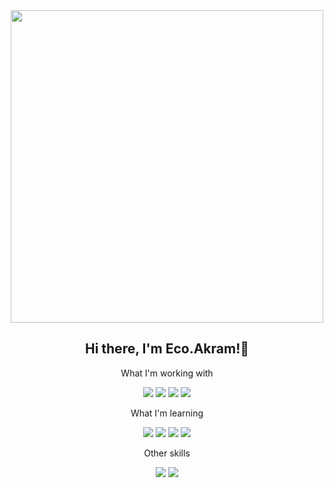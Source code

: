 <div align="center">
<img src="https://i.pinimg.com/736x/70/8d/b0/708db031cbd5206418e7dc4614854e6e.jpg" width="500">
<h2>Hi there, I'm Eco.Akram!👋</h2>
</div>

<div align="center">
  
<p>What I'm working with</p>

<img src="https://img.shields.io/badge/javascript-%23323330.svg?style=for-the-badge&logo=javascript&logoColor=%23F7DF1E">
<img src="https://img.shields.io/badge/html5-%23E34F26.svg?style=for-the-badge&logo=html5&logoColor=white">
<img src="https://img.shields.io/badge/css3-%231572B6.svg?style=for-the-badge&logo=css3&logoColor=white">
<img src="https://img.shields.io/badge/github-%23121011.svg?style=for-the-badge&logo=github&logoColor=white">

<p>What I'm learning</p>

<img src="https://img.shields.io/badge/mysql-%2300f.svg?style=for-the-badge&logo=mysql&logoColor=white">
<img src="https://img.shields.io/badge/bootstrap-%238511FA.svg?style=for-the-badge&logo=bootstrap&logoColor=white">
<img src="https://img.shields.io/badge/react-%2320232a.svg?style=for-the-badge&logo=react&logoColor=%2361DAFB">
<img src="https://img.shields.io/badge/git-%23F05033.svg?style=for-the-badge&logo=git&logoColor=white">

<p>Other skills</p>
<img src="https://img.shields.io/badge/figma-%23F24E1E.svg?style=for-the-badge&logo=figma&logoColor=white">
<img src="https://img.shields.io/badge/adobe%20photoshop-%2331A8FF.svg?style=for-the-badge&logo=adobe%20photoshop&logoColor=white">
</div>

